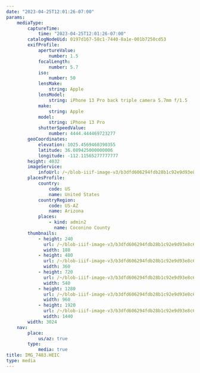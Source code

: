 ```yaml
---
date: "2023-04-25T12:01:26-07:00"
params:
    mediaType:
        captureTime:
            time: "2023-04-25T12:01:26-07:00"
        catalogNodeUid: 0197d167-58c1-7440-8a1e-001b7250cd53
        exifProfile:
            apertureValue:
                number: 1.5
            focalLength:
                number: 5.7
            iso:
                number: 50
            lensMake:
                string: Apple
            lensModel:
                string: iPhone 13 Pro back triple camera 5.7mm f/1.5
            make:
                string: Apple
            model:
                string: iPhone 13 Pro
            shutterSpeedValue:
                number: 4444.444469723277
        geoCoordinates:
            elevation: 1025.4569460390355
            latitude: 36.089425000000006
            longitude: -112.11565277777777
        height: 4032
        imageService:
            infoUrl: /~/blob-iiif-image-v3/b3dfd606294fdb28b1c92e9d93e8c674661311b82367824e05d92b224d2ae025/info.json
        placesProfile:
            country:
                code: US
                name: United States
            countryRegion:
                code: US-AZ
                name: Arizona
            places:
                - kind: admin2
                  name: Coconino County
        thumbnails:
            - height: 240
              url: /~/blob-iiif-image-v3/b3dfd606294fdb28b1c92e9d93e8c674661311b82367824e05d92b224d2ae025/full/180%2C240/0/default.jpg
              width: 180
            - height: 480
              url: /~/blob-iiif-image-v3/b3dfd606294fdb28b1c92e9d93e8c674661311b82367824e05d92b224d2ae025/full/360%2C480/0/default.jpg
              width: 360
            - height: 720
              url: /~/blob-iiif-image-v3/b3dfd606294fdb28b1c92e9d93e8c674661311b82367824e05d92b224d2ae025/full/540%2C720/0/default.jpg
              width: 540
            - height: 1280
              url: /~/blob-iiif-image-v3/b3dfd606294fdb28b1c92e9d93e8c674661311b82367824e05d92b224d2ae025/full/960%2C1280/0/default.jpg
              width: 960
            - height: 1920
              url: /~/blob-iiif-image-v3/b3dfd606294fdb28b1c92e9d93e8c674661311b82367824e05d92b224d2ae025/full/1440%2C1920/0/default.jpg
              width: 1440
        width: 3024
    nav:
        place:
            us/az: true
        type:
            media: true
title: IMG_7483.HEIC
type: media
---
```

